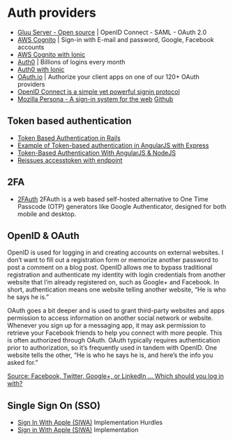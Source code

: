 # Auth providers

* [Gluu Server - Open source](https://www.gluu.org/gluu-server/) | OpenID Connect - SAML - OAuth 2.0
* [AWS Cognito](https://aws.amazon.com/cognito/) | Sign-in with E-mail and password, Google, Facebook accounts
* [AWS Cognito with Ionic](https://aws.amazon.com/blogs/mobile/user-sign-in-and-sign-up-for-ionic-mobile-apps-with-amazon-cognito/)
* [Auth0](https://auth0.com/) | Billions of logins every month
* [Auth0 with Ionic](https://auth0.com/blog/ionic-framework-how-to-get-started/)
* [OAuth.io](https://oauth.io/providers) | Authorize your client apps on one of our 120+ OAuth providers
* [OpenID Connect is a simple yet powerful signin protocol](http://openid.net/developers/libraries/)
* [Mozilla Persona - A sign-in system for the web](https://www.mozilla.org/en-US/persona/) [Github](https://github.com/mozilla/persona)

## Token based authentication

* [Token Based Authentication in Rails](http://blog.envylabs.com/post/75521798481/token-based-authentication-in-rails)
* [Example of Token-based authentication in AngularJS with Express](https://github.com/auth0/angular-token-auth)
* [Token-Based Authentication With AngularJS & NodeJS](http://code.tutsplus.com/tutorials/token-based-authentication-with-angularjs-nodejs--cms-22543)
* [Reissues accesstoken with endpoint](https://nudgestage.jawbone.com/up/developer/authentication)

## 2FA

* [2FAuth](https://github.com/Bubka/2FAuth) 2FAuth is a web based self-hosted alternative to One Time Passcode (OTP) generators like Google Authenticator, designed for both mobile and desktop.

## OpenID & OAuth

OpenID is used for logging in and creating accounts on external websites. I don’t want to fill out a registration form or memorize another password to post a comment on a blog post. OpenID allows me to bypass traditional registration and authenticate my identity with login credentials from another website that I’m already registered on, such as Google+ and Facebook. In short, authentication means one website telling another website, “He is who he says he is.”

OAuth goes a bit deeper and is used to grant third-party websites and apps permission to access information on another social network or website. Whenever you sign up for a messaging app, it may ask permission to retrieve your Facebook friends to help you connect with more people. This is often authorized through OAuth. OAuth typically requires authentication prior to authorization, so it’s frequently used in tandem with OpenID. One website tells the other, “He is who he says he is, and here’s the info you asked for.”

[Source: Facebook, Twitter, Google+, or LinkedIn … Which should you log in with?](https://www.comparitech.com/blog/vpn-privacy/facebook-twitter-google-or-linkedin-which-should-you-log-in-with/)

## Single Sign On (SSO)

* [Sign In With Apple (SIWA)](https://www.bscotch.net/post/sign-in-with-apple-implementation-hurdles) Implementation Hurdles
* [Sign in With Apple (SIWA)](https://developer.okta.com/blog/2019/06/04/what-the-heck-is-sign-in-with-apple) Implementation
